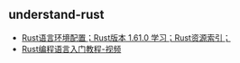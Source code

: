 ## understand-rust
- [Rust语言环境配置；Rust版本 1.61.0 学习；Rust资源索引；](https://www.cnblogs.com/xuyaowen/p/rust-lang.html)
- [Rust编程语言入门教程-视频](https://www.bilibili.com/video/BV1hp4y1k7SV)
